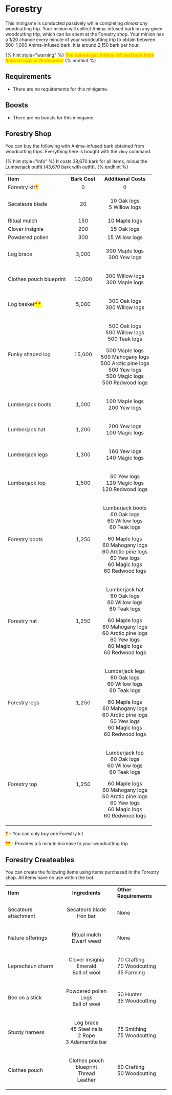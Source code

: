 # Forestry

This minigame is conducted passively while completing _almost any_ woodcutting trip. Your minion will collect Anima-infused bark on any given woodcutting trip, which can be spent at the Forestry shop. Your minion has a 1/20 chance every minute of your woodcutting trip to obtain between 500-1,000 Anima-infused bark. It is around 2,150 bark per hour.

{% hint style="warning" %}
<mark style="color:orange;">**You cannot get Anima-infused bark from Regular logs or Redwoods!**</mark>
{% endhint %}

## Requirements

* There are no requirements for this minigame.

## Boosts

* There are no boosts for this minigame.

## Forestry Shop

You can buy the following with Anima-infused bark obtained from woodcutting trips. Everything here is bought with the `/buy` command.

{% hint style="info" %}
It costs 38,670 bark for all items, minus the Lumberjack outfit (43,670 bark with outfit).
{% endhint %}

|                                                    |               |                                                                                                                                                                                            |
| -------------------------------------------------- | :-----------: | :----------------------------------------------------------------------------------------------------------------------------------------------------------------------------------------: |
| **Item**                                           | **Bark Cost** |                                                                                    **Additional Costs**                                                                                    |
| Forestry kit<mark style="color:red;">**\***</mark> |       0       |                                                                                              0                                                                                             |
| Secateurs blade                                    |       20      |                                                                             <p>10 Oak logs<br>5 Willow logs</p>                                                                            |
| Ritual mulch                                       |      150      |                                                                                        10 Maple logs                                                                                       |
| Clover insignia                                    |      200      |                                                                                         15 Oak logs                                                                                        |
| Powdered pollen                                    |      300      |                                                                                       15 Willow logs                                                                                       |
| Log brace                                          |     3,000     |                                                                            <p>300 Maple logs<br>300 Yew logs</p>                                                                           |
| Clothes pouch blueprint                            |     10,000    |                                                                          <p>300 Willow logs<br>300 Maple logs</p>                                                                          |
| Log basket<mark style="color:red;">**\*\***</mark> |     5,000     |                                                                           <p>300 Oak logs<br>300 Willow logs</p>                                                                           |
| Funky shaped log                                   |     15,000    |       <p>500 Oak logs<br>500 Willow logs<br>500 Teak logs</p><p>500 Maple logs<br>500 Mahogany logs<br>500 Arctic pine logs<br>500 Yew logs<br>500 Magic logs<br>500 Redwood logs</p>      |
| Lumberjack boots                                   |     1,000     |                                                                            <p>100 Maple logs<br>200 Yew logs</p>                                                                           |
| Lumberjack hat                                     |     1,200     |                                                                            <p>200 Yew logs<br>100 Magic logs</p>                                                                           |
| Lumberjack legs                                    |     1,300     |                                                                            <p>160 Yew logs<br>140 Magic logs</p>                                                                           |
| Lumberjack top                                     |     1,500     |                                                                  <p>60 Yew logs<br>120 Magic logs<br>120 Redwood logs</p>                                                                  |
| Forestry boots                                     |     1,250     | <p>Lumberjack boots<br>60 Oak logs<br>60 Willow logs<br>60 Teak logs</p><p>60 Maple logs<br>60 Mahogany logs<br>60 Arctic pine logs<br>60 Yew logs<br>60 Magic logs<br>60 Redwood logs</p> |
| Forestry hat                                       |     1,250     |  <p>Lumberjack hat<br>60 Oak logs<br>60 Willow logs<br>60 Teak logs</p><p>60 Maple logs<br>60 Mahogany logs<br>60 Arctic pine logs<br>60 Yew logs<br>60 Magic logs<br>60 Redwood logs</p>  |
| Forestry legs                                      |     1,250     |  <p>Lumberjack legs<br>60 Oak logs<br>60 Willow logs<br>60 Teak logs</p><p>60 Maple logs<br>60 Mahogany logs<br>60 Arctic pine logs<br>60 Yew logs<br>60 Magic logs<br>60 Redwood logs</p> |
| Forestry top                                       |     1,250     |  <p>Lumberjack top<br>60 Oak logs<br>60 Willow logs<br>60 Teak logs</p><p>60 Maple logs<br>60 Mahogany logs<br>60 Arctic pine logs<br>60 Yew logs<br>60 Magic logs<br>60 Redwood logs</p>  |

<mark style="color:red;">**\***</mark> - You can only buy one Forestry kit

<mark style="color:red;">**\*\***</mark> - Provides a 5 minute increase to your woodcutting trip

## Forestry Createables

You can create the following items using items purchased in the Forestry shop. All items have no use within the bot.

|                      |                                                                  |                                                    |
| -------------------- | :--------------------------------------------------------------: | -------------------------------------------------- |
| **Item**             |                          **Ingredients**                         | **Other Requirements**                             |
| Secateurs attachment |                <p>Secateurs blade<br>Iron bar</p>                | None                                               |
| Nature offerings     |                 <p>Ritual mulch<br>Dwarf weed</p>                | None                                               |
| Leprechaun charm     |         <p>Clover insignia<br>Emerald<br>Ball of wool</p>        | <p>70 Crafting<br>70 Woodcutting<br>35 Farming</p> |
| Bee on a stick       |          <p>Powdered pollen<br>Logs<br>Ball of wool</p>          | <p>50 Hunter<br>35 Woodcutting</p>                 |
| Sturdy harness       | <p>Log brace<br>45 Steel nails<br>2 Rope<br>3 Adamantite bar</p> | <p>75 Smithing<br>75 Woodcutting</p>               |
| Clothes pouch        |        <p>Clothes pouch blueprint<br>Thread<br>Leather</p>       | <p>50 Crafting<br>50 Woodcutting</p>               |
